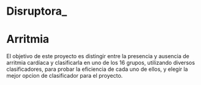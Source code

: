 # Disruptora_
# Arritmia
El objetivo de este proyecto es distingir entre la presencia y ausencia de arritmia cardíaca y clasificarla en uno de los 16 grupos,
utilizando diversos clasificadores, para probar la eficiencia de cada uno de ellos, y elegir la mejor opcion de clasificador para el 
proyecto.
